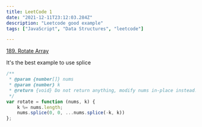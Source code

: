 ```yaml
---
title: LeetCode 1
date: "2021-12-11T23:12:03.284Z"
description: "Leetcode good example"
tags: ["JavaScript", "Data Structures", "leetcode"]

---
```



[189. Rotate Array](https://leetcode.com/problems/rotate-array/)

It's the best example to use splice
```js
/**
 * @param {number[]} nums
 * @param {number} k
 * @return {void} Do not return anything, modify nums in-place instead.
 */
var rotate = function (nums, k) {
    k %= nums.length;
    nums.splice(0, 0, ...nums.splice(-k, k))
};
```